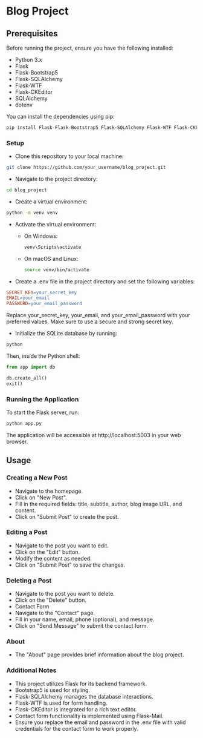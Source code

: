 # Blog Project

## Prerequisites

Before running the project, ensure you have the following installed:

- Python 3.x
- Flask
- Flask-Bootstrap5
- Flask-SQLAlchemy
- Flask-WTF
- Flask-CKEditor
- SQLAlchemy
- dotenv

You can install the dependencies using pip:

```bash
pip install Flask Flask-Bootstrap5 Flask-SQLAlchemy Flask-WTF Flask-CKEditor SQLAlchemy python-dotenv
```

### Setup

- Clone this repository to your local machine:

```bash
git clone https://github.com/your_username/blog_project.git
```

- Navigate to the project directory:

```bash
cd blog_project
```

- Create a virtual environment:

```bash
python -m venv venv
```

- Activate the virtual environment:
    - On Windows:
      ```bash
      venv\Scripts\activate
      ``` 
    - On macOS and Linux:
      ```bash
      source venv/bin/activate
      ```

- Create a .env file in the project directory and set the following variables:

```makefile
SECRET_KEY=your_secret_key
EMAIL=your_email
PASSWORD=your_email_password
```

Replace your_secret_key, your_email, and your_email_password with your preferred values. Make sure to use a secure and
strong secret key.

- Initialize the SQLite database by running:

```bash
python
```

Then, inside the Python shell:

```python
from app import db

db.create_all()
exit()
```

### Running the Application

To start the Flask server, run:

```bash
python app.py
```

The application will be accessible at http://localhost:5003 in your web browser.

## Usage

### Creating a New Post

- Navigate to the homepage.
- Click on "New Post".
- Fill in the required fields: title, subtitle, author, blog image URL, and content.
- Click on "Submit Post" to create the post.

### Editing a Post

- Navigate to the post you want to edit.
- Click on the "Edit" button.
- Modify the content as needed.
- Click on "Submit Post" to save the changes.

### Deleting a Post

- Navigate to the post you want to delete.
- Click on the "Delete" button.
- Contact Form
- Navigate to the "Contact" page.
- Fill in your name, email, phone (optional), and message.
- Click on "Send Message" to submit the contact form.

### About

- The "About" page provides brief information about the blog project.

### Additional Notes

- This project utilizes Flask for its backend framework.
- Bootstrap5 is used for styling.
- Flask-SQLAlchemy manages the database interactions.
- Flask-WTF is used for form handling.
- Flask-CKEditor is integrated for a rich text editor.
- Contact form functionality is implemented using Flask-Mail.
- Ensure you replace the email and password in the .env file with valid credentials for the contact form to work
  properly.

